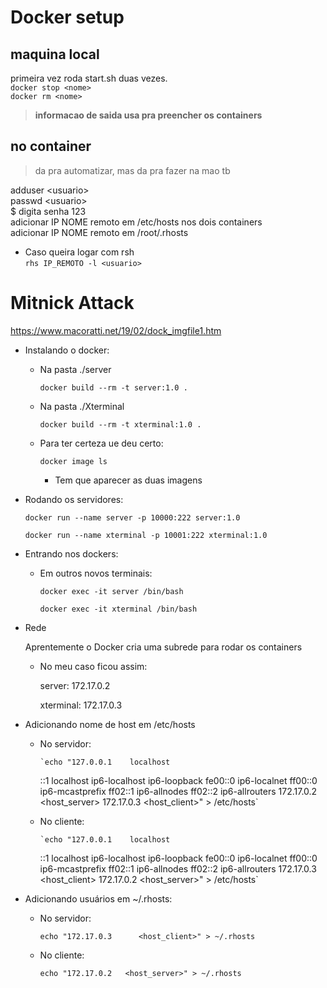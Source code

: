 # Docker setup

## maquina local

primeira vez roda start.sh duas vezes. \
`docker stop <nome>` \
`docker rm <nome>`

> **informacao de saida usa pra preencher os containers**

## no container

> da pra automatizar, mas da pra fazer na mao tb

adduser \<usuario> \
passwd \<usuario> \
$ digita senha 123 \
adicionar IP NOME remoto em /etc/hosts nos dois containers \
adicionar IP NOME remoto em /root/.rhosts

- Caso queira logar com rsh\
  `rhs IP_REMOTO -l <usuario>`

# Mitnick Attack

https://www.macoratti.net/19/02/dock_imgfile1.htm

- Instalando o docker:

  - Na pasta ./server

    `docker build --rm -t server:1.0 .`

  - Na pasta ./Xterminal

    `docker build --rm -t xterminal:1.0 .`

  - Para ter certeza ue deu certo:

    `docker image ls`

    - Tem que aparecer as duas imagens

- Rodando os servidores:

  `docker run --name server -p 10000:222 server:1.0`

  `docker run --name xterminal -p 10001:222 xterminal:1.0`

- Entrando nos dockers:

  - Em outros novos terminais:

    `docker exec -it server /bin/bash`

    `docker exec -it xterminal /bin/bash`

- Rede

  Aprentemente o Docker cria uma subrede para rodar os containers

  - No meu caso ficou assim:

    server: 172.17.0.2

    xterminal: 172.17.0.3

<!-- Daqui para baixo nada é garantido -->

- Adicionando nome de host em /etc/hosts

  - No servidor:

        `echo "127.0.0.1    localhost

    ::1 localhost ip6-localhost ip6-loopback
    fe00::0 ip6-localnet
    ff00::0 ip6-mcastprefix
    ff02::1 ip6-allnodes
    ff02::2 ip6-allrouters
    172.17.0.2 <host_server>
    172.17.0.3 <host_client>" > /etc/hosts`

  - No cliente:

        `echo "127.0.0.1    localhost

    ::1 localhost ip6-localhost ip6-loopback
    fe00::0 ip6-localnet
    ff00::0 ip6-mcastprefix
    ff02::1 ip6-allnodes
    ff02::2 ip6-allrouters
    172.17.0.3 <host_client>
    172.17.0.2 <host_server>" > /etc/hosts`

- Adicionando usuários em ~/.rhosts:

  - No servidor:

    `echo "172.17.0.3      <host_client>" > ~/.rhosts`

  - No cliente:

    `echo "172.17.0.2   <host_server>" > ~/.rhosts`
